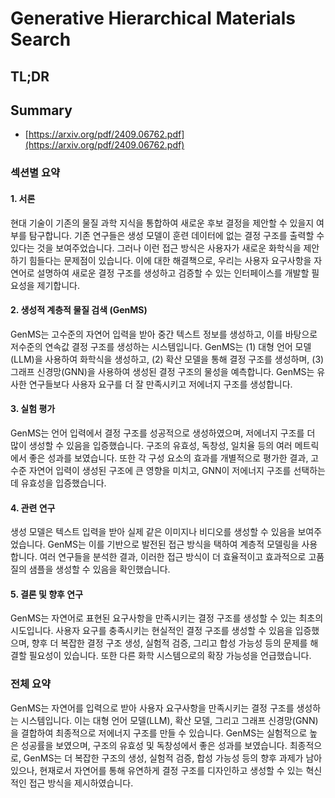 # Generative Hierarchical Materials Search
## TL;DR
## Summary
- [https://arxiv.org/pdf/2409.06762.pdf](https://arxiv.org/pdf/2409.06762.pdf)

### 섹션별 요약

#### 1. 서론
현대 기술이 기존의 물질 과학 지식을 통합하여 새로운 후보 결정을 제안할 수 있을지 여부를 탐구합니다. 기존 연구들은 생성 모델이 훈련 데이터에 없는 결정 구조를 출력할 수 있다는 것을 보여주었습니다. 그러나 이런 접근 방식은 사용자가 새로운 화학식을 제안하기 힘들다는 문제점이 있습니다. 이에 대한 해결책으로, 우리는 사용자 요구사항을 자연어로 설명하여 새로운 결정 구조를 생성하고 검증할 수 있는 인터페이스를 개발할 필요성을 제기합니다.

#### 2. 생성적 계층적 물질 검색 (GenMS)
GenMS는 고수준의 자연어 입력을 받아 중간 텍스트 정보를 생성하고, 이를 바탕으로 저수준의 연속값 결정 구조를 생성하는 시스템입니다. GenMS는 (1) 대형 언어 모델(LLM)을 사용하여 화학식을 생성하고, (2) 확산 모델을 통해 결정 구조를 생성하며, (3) 그래프 신경망(GNN)을 사용하여 생성된 결정 구조의 물성을 예측합니다. GenMS는 유사한 연구들보다 사용자 요구를 더 잘 만족시키고 저에너지 구조를 생성합니다.

#### 3. 실험 평가
GenMS는 언어 입력에서 결정 구조를 성공적으로 생성하였으며, 저에너지 구조를 더 많이 생성할 수 있음을 입증했습니다. 구조의 유효성, 독창성, 일치율 등의 여러 메트릭에서 좋은 성과를 보였습니다. 또한 각 구성 요소의 효과를 개별적으로 평가한 결과, 고수준 자연어 입력이 생성된 구조에 큰 영향을 미치고, GNN이 저에너지 구조를 선택하는 데 유효성을 입증했습니다.

#### 4. 관련 연구
생성 모델은 텍스트 입력을 받아 실제 같은 이미지나 비디오를 생성할 수 있음을 보여주었습니다. GenMS는 이를 기반으로 발전된 접근 방식을 택하여 계층적 모델링을 사용합니다. 여러 연구들을 분석한 결과, 이러한 접근 방식이 더 효율적이고 효과적으로 고품질의 샘플을 생성할 수 있음을 확인했습니다.

#### 5. 결론 및 향후 연구
GenMS는 자연어로 표현된 요구사항을 만족시키는 결정 구조를 생성할 수 있는 최초의 시도입니다. 사용자 요구를 충족시키는 현실적인 결정 구조를 생성할 수 있음을 입증했으며, 향후 더 복잡한 결정 구조 생성, 실험적 검증, 그리고 합성 가능성 등의 문제를 해결할 필요성이 있습니다. 또한 다른 화학 시스템으로의 확장 가능성을 언급했습니다.

### 전체 요약

GenMS는 자연어를 입력으로 받아 사용자 요구사항을 만족시키는 결정 구조를 생성하는 시스템입니다. 이는 대형 언어 모델(LLM), 확산 모델, 그리고 그래프 신경망(GNN)을 결합하여 최종적으로 저에너지 구조를 만들 수 있습니다. GenMS는 실험적으로 높은 성공률을 보였으며, 구조의 유효성 및 독창성에서 좋은 성과를 보였습니다. 최종적으로, GenMS는 더 복잡한 구조의 생성, 실험적 검증, 합성 가능성 등의 향후 과제가 남아있으나, 현재로서 자연어를 통해 유연하게 결정 구조를 디자인하고 생성할 수 있는 혁신적인 접근 방식을 제시하였습니다.